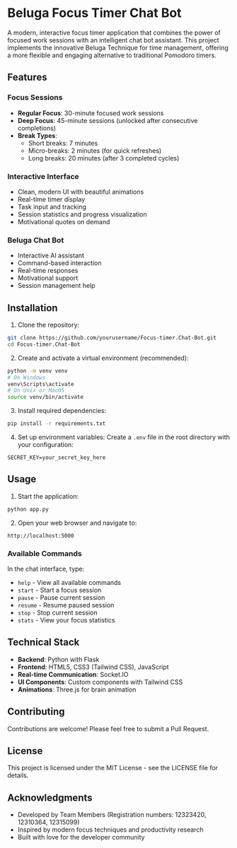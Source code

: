 # Beluga Focus Timer Chat Bot

A modern, interactive focus timer application that combines the power of focused work sessions with an intelligent chat bot assistant. This project implements the innovative Beluga Technique for time management, offering a more flexible and engaging alternative to traditional Pomodoro timers.

## Features

### Focus Sessions
- **Regular Focus**: 30-minute focused work sessions
- **Deep Focus**: 45-minute sessions (unlocked after consecutive completions)
- **Break Types**:
  - Short breaks: 7 minutes
  - Micro-breaks: 2 minutes (for quick refreshes)
  - Long breaks: 20 minutes (after 3 completed cycles)

### Interactive Interface
- Clean, modern UI with beautiful animations
- Real-time timer display
- Task input and tracking
- Session statistics and progress visualization
- Motivational quotes on demand

### Beluga Chat Bot
- Interactive AI assistant
- Command-based interaction
- Real-time responses
- Motivational support
- Session management help

## Installation

1. Clone the repository:
```bash
git clone https://github.com/yourusername/Focus-timer.Chat-Bot.git
cd Focus-timer.Chat-Bot
```

2. Create and activate a virtual environment (recommended):
```bash
python -m venv venv
# On Windows
venv\Scripts\activate
# On Unix or MacOS
source venv/bin/activate
```

3. Install required dependencies:
```bash
pip install -r requirements.txt
```

4. Set up environment variables:
Create a `.env` file in the root directory with your configuration:
```env
SECRET_KEY=your_secret_key_here
```

## Usage

1. Start the application:
```bash
python app.py
```

2. Open your web browser and navigate to:
```
http://localhost:5000
```

### Available Commands
In the chat interface, type:
- `help` - View all available commands
- `start` - Start a focus session
- `pause` - Pause current session
- `resume` - Resume paused session
- `stop` - Stop current session
- `stats` - View your focus statistics

## Technical Stack

- **Backend**: Python with Flask
- **Frontend**: HTML5, CSS3 (Tailwind CSS), JavaScript
- **Real-time Communication**: Socket.IO
- **UI Components**: Custom components with Tailwind CSS
- **Animations**: Three.js for brain animation

## Contributing

Contributions are welcome! Please feel free to submit a Pull Request.

## License

This project is licensed under the MIT License - see the LICENSE file for details.

## Acknowledgments

- Developed by Team Members (Registration numbers: 12323420, 12310364, 12315099)
- Inspired by modern focus techniques and productivity research
- Built with love for the developer community